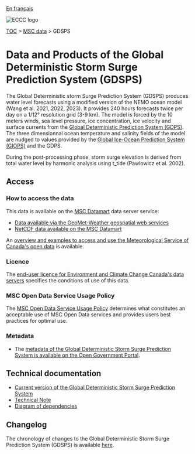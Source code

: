 [En français](readme_gdsps_fr.md)

![ECCC logo](../../img_eccc-logo.png)

[TOC](../../readme_en.md) > [MSC data](../readme_en.md) > GDSPS

# Data and Products of the Global Deterministic Storm Surge Prediction System (GDSPS)

The Global Deterministic storm Surge Prediction System (GDSPS) produces water level forecasts using a modified version of the NEMO ocean model (Wang et al. 2021, 2022, 2023). It provides 240 hours forecasts twice per day on a 1/12° resolution grid (3-9 km). The model is forced by the 10 meters winds, sea level pressure, ice concentration, ice velocity and surface currents from the [Global Deterministic Prediction System (GDPS)](../nwp_gdps/readme_gdps_en.md). The three dimensionnal ocean temperature and salinity fields of the model are nudged to values provided by the [Global Ice-Ocean Prediction System (GIOPS)](../nwp_giops/readme_giops_en.md) and the GDPS.

During the post-processing phase, storm surge elevation is derived from total water level by harmonic analysis using t_tide (Pawlowicz et al. 2002).

## Access

### How to access the data

This data is available on the [MSC Datamart](../../msc-datamart/readme_en.md) data server service:

* [Data available via the GeoMet-Weather geospatial web services](readme_gdsps-geomet_en.md)
* [NetCDF data available on the MSC Datamart](readme_gdsps-datamart_en.md)

An [overview and examples to access and use the Meteorological Service of Canada's open data](../../usage/readme_en.md) is available.

### Licence

The [end-user licence for Environment and Climate Change Canada's data servers](../../licence/readme_en.md) specifies the conditions of use of this data.

### MSC Open Data Service Usage Policy

The [MSC Open Data Service Usage Policy](../../usage-policy/readme_en.md) determines what constitutes an acceptable use of MSC Open Data services and provides users best practices for optimal use.

### Metadata

* The [metadata of the Global Deterministic Storm Surge Prediction System is available on the Open Government Portal](https://open.canada.ca/data/en/dataset/d244c9fa-776f-446f-9ccf-1d575cc21a5c).

## Technical documentation

* [Current version of the Global Deterministic Storm Surge Prediction System](https://collaboration.cmc.ec.gc.ca/cmc/CMOI/product_guide/docs/tech_specifications/tech_specifications_GDSPS_e.pdf)
* [Technical Note](https://collaboration.cmc.ec.gc.ca/cmc/CMOI/product_guide/docs/tech_notes/technote_gdsps_e.pdf)
* [Diagram of dependencies](https://collaboration.cmc.ec.gc.ca/cmc/cmos/public_doc/msc-data/nwep-dependency-diagrams/system_GDSPS_en.svg)

## Changelog

The chronology of changes to the Global Deterministic Storm Surge Prediction System (GDSPS) is available [here](changelog_gdsps_en.md).
